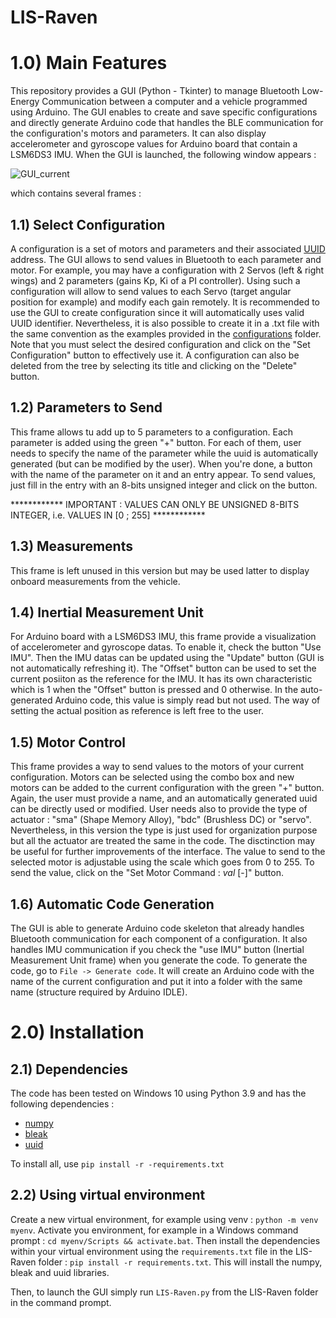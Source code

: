 # LIS-Raven


# 1.0) Main Features
This repository provides a GUI (Python - Tkinter) to manage Bluetooth Low-Energy Communication between a computer and a vehicle programmed using Arduino. The GUI enables to create and save specific configurations and directly generate Arduino code that handles the BLE communication for the configuration's motors and parameters. It can also display accelerometer and gyroscope values for Arduino board that contain a LSM6DS3 IMU. When the GUI is launched, the following window appears :

![GUI_current](https://user-images.githubusercontent.com/78551150/221360210-f3093f3c-de08-47b3-9cea-7bf30539ac4f.png)

which contains several frames :

## 1.1) Select Configuration
A configuration is a set of motors and parameters and their associated [UUID](https://en.wikipedia.org/wiki/Universally_unique_identifier) address. The GUI allows to send values in Bluetooth to each parameter and motor. For example, you may have a configuration with 2 Servos (left & right wings) and 2 parameters (gains Kp, Ki of a PI controller). Using such a configuration will allow to send values to each Servo (target angular position for example) and modify each gain remotely. It is recommended to use the GUI to create configuration since it will automatically uses valid UUID identifier. Nevertheless, it is also possible to create it in a .txt file with the same convention as the examples provided in the [configurations](configurations) folder. Note that you must select the desired configuration and click on the "Set Configuration" button to effectively use it. A configuration can also be deleted from the tree by selecting its title and clicking on the "Delete" button.

## 1.2) Parameters to Send
This frame allows tu add up to 5 parameters to a configuration. Each parameter is added using the green "+" button. For each of them, user needs to specify the name of the parameter while the uuid is automatically generated (but can be modified by the user). When you're done, a button with the name of the parameter on it and an entry appear. To send values, just fill in the entry with an 8-bits unsigned integer and click on the button.

************ IMPORTANT : VALUES CAN ONLY BE UNSIGNED 8-BITS INTEGER, i.e. VALUES IN [0 ; 255] ************

## 1.3) Measurements
This frame is left unused in this version but may be used latter to display onboard measurements from the vehicle.

## 1.4) Inertial Measurement Unit
For Arduino board with a LSM6DS3 IMU, this frame provide a visualization of accelerometer and gyroscope datas. To enable it, check the button "Use IMU". Then the IMU datas can be updated using the "Update" button (GUI is not automatically refreshing it). The "Offset" button can be used to set the current posiiton as the reference for the IMU. It has its own characteristic which is 1 when the "Offset" button is pressed and 0 otherwise. In the auto-generated Arduino code, this value is simply read but not used. The way of setting the actual position as reference is left free to the user.

## 1.5) Motor Control
This frame provides a way to send values to the motors of your current configuration. Motors can be selected using the combo box and new motors can be added to the current configuration with the green "+" button. Again, the user must provide a name, and an automatically generated uuid can be directly used or modified. User needs also to provide the type of actuator : "sma" (Shape Memory Alloy), "bdc" (Brushless DC) or "servo". Nevertheless, in this version the type is just used for organization purpose but all the actuator are treated the same in the code. The disctinction may be useful for further improvements of the interface. 
The value to send to the selected motor is adjustable using the scale which goes from 0 to 255. To send the value, click on the "Set Motor Command : *val* [-]" button.

## 1.6) Automatic Code Generation
The GUI is able to generate Arduino code skeleton that already handles Bluetooth communication for each component of a configuration. It also handles IMU communication if you check the "use IMU" button (Inertial Measurement Unit frame) when you generate the code. To generate the code, go to ```File -> Generate code```. It will create an Arduino code with the name of the current configuration and put it into a folder with the same name (structure required by Arduino IDLE).

# 2.0) Installation
## 2.1) Dependencies
The code has been tested on Windows 10 using Python 3.9 and has the following dependencies :
- [numpy](https://pypi.org/project/numpy/)
- [bleak](https://pypi.org/project/bleak/)
- [uuid](https://docs.python.org/3/library/uuid.html)

To install all, use ```pip install -r -requirements.txt```

## 2.2) Using virtual environment

Create a new virtual environment, for example using venv : ```python -m venv myenv```.
Activate you environment, for example in a Windows command prompt : ```cd myenv/Scripts && activate.bat```.
Then install the dependencies within your virtual environment using the ```requirements.txt``` file in the LIS-Raven folder : ```pip install -r requirements.txt```. This will install the numpy, bleak and uuid libraries.

Then, to launch the GUI simply run ```LIS-Raven.py``` from the LIS-Raven folder in the command prompt. 
